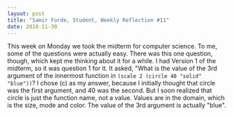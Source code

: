 ```yaml
---
layout: post
title: "Samir Forde, Student, Weekly Reflection #11"
date: 2018-11-30
---
```


This week on Monday we took the midterm for computer science. To me, some of the questions were actually easy. There was this one question, though, which kept me thinking about it for a while. I had Version 1 of the midterm, so it was question 1 for it. It asked, "What is the value of the 3rd argument of the innermost function in ```(scale 2 (circle 40 "solid" "blue"))```? I chose (c) as my answer, because I initially thought that circle was the first argument, and 40 was the second. But I soon realized that circle is just the function name, not a value. Values are in the domain, which is the size, mode and color. The value of the 3rd argument is actually "blue".
